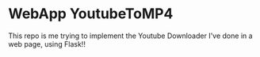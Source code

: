 # WebApp YoutubeToMP4

This repo is me trying to implement the Youtube Downloader I've done in a web page, using Flask!!